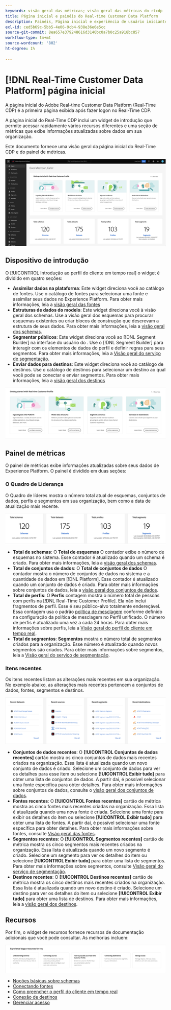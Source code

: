 ```yaml
---
keywords: visão geral das métricas; visão geral das métricas do rtcdp
title: Página inicial e painéis do Real-time Customer Data Platform
description: Painéis, Página inicial e experiência de usuário iniciante da Adobe Experience Platform
exl-id: ced5b69c-5bb5-4e06-9cb4-938e36e6e5cc
source-git-commit: 8ea657e379248616d3140bc0a7b0c25a918bc857
workflow-type: tm+mt
source-wordcount: '802'
ht-degree: 1%

---
```


# [!DNL Real-Time Customer Data Platform] página inicial

A página inicial do Adobe Real-time Customer Data Platform (Real-Time CDP) é a primeira página exibida após fazer logon no Real-Time CDP.

A página inicial do Real-Time CDP inclui um widget de introdução que permite acessar rapidamente vários recursos diferentes e uma seção de métricas que exibe informações atualizadas sobre dados em sua organização.

Este documento fornece uma visão geral da página inicial do Real-Time CDP e do painel de métricas.

![A página inicial da interface do usuário da plataforma.](assets/platform-home/home.png)

## Dispositivo de introdução

O [!UICONTROL Introdução ao perfil do cliente em tempo real] o widget é dividido em quatro seções:

* **Assimilar dados na plataforma**: Este widget direciona você ao catálogo de fontes. Use o catálogo de fontes para selecionar uma fonte e assimilar seus dados no Experience Platform. Para obter mais informações, leia a [visão geral das fontes](../sources/home.md)
* **Estruturas de dados do modelo**: Este widget direciona você à visão geral dos schemas. Use a visão geral dos esquemas para procurar esquemas existentes ou criar blocos de construção que descrevam a estrutura de seus dados. Para obter mais informações, leia a [visão geral dos schemas](../xdm/home.md).
* **Segmentar públicos**: Este widget direciona você ao [!DNL Segment Builder] na interface do usuário do . Use o [!DNL Segment Builder] para interagir com os elementos de dados do perfil e definir regras para seus segmentos. Para obter mais informações, leia a [Visão geral do serviço de segmentação](../segmentation/home.md).
* **Enviar dados para destinos**: Este widget direciona você ao catálogo de destinos. Use o catálogo de destinos para selecionar um destino ao qual você pode se conectar e enviar segmentos. Para obter mais informações, leia a [visão geral dos destinos](../destinations/home.md)

![A página inicial da interface do usuário da plataforma que exibe o widget de introdução](assets/platform-home/getting-started-widget.png)

## Painel de métricas

O painel de métricas exibe informações atualizadas sobre seus dados de Experience Platform. O painel é dividido em duas seções:

### O Quadro de Liderança

O Quadro de líderes mostra o número total atual de esquemas, conjuntos de dados, perfis e segmentos em sua organização, bem como a data de atualização mais recente.

![A seção do quadro de líderes na página inicial da interface do usuário da plataforma.](assets/platform-home/leaderboard.png)

* **Total de schemas**: O **Total de esquemas** O contador exibe o número de esquemas no sistema. Esse contador é atualizado quando um schema é criado. Para obter mais informações, leia a [visão geral dos schemas](../xdm/home.md).
* **Total de conjuntos de dados**: O **Total de conjuntos de dados** O contador mostra o número de conjuntos de dados no sistema e a quantidade de dados em [!DNL Platform]. Esse contador é atualizado quando um conjunto de dados é criado. Para obter mais informações sobre conjuntos de dados, leia a [visão geral dos conjuntos de dados](../catalog/datasets/overview.md).
* **Total de perfis**: O **Perfis** contagem mostra o número total de pessoas com perfis na [!DNL Real-Time Customer Profile]. Ela não inclui fragmentos de perfil. Esse é seu público-alvo totalmente endereçável. Essa contagem usa o padrão [política de mesclagem](profile/merge-policies.md) conforme definido na configuração da política de mesclagem no Perfil unificado. O número de perfis é atualizado uma vez a cada 24 horas. Para obter mais informações sobre perfis, leia a [Visão geral do perfil do cliente em tempo real](../profile/home.md).
* **Total de segmentos**: **Segmentos** mostra o número total de segmentos criados para a organização. Esse número é atualizado quando novos segmentos são criados. Para obter mais informações sobre segmentos, leia a [Visão geral do serviço de segmentação](../segmentation/home.md).

### Itens recentes

Os itens recentes listam as alterações mais recentes em sua organização. No exemplo abaixo, as alterações mais recentes pertencem a conjuntos de dados, fontes, segmentos e destinos.

![A seção de itens recentes na página inicial da interface do usuário da plataforma.](assets/platform-home/recent-items.png)

* **Conjuntos de dados recentes**: O **[!UICONTROL Conjuntos de dados recentes]** cartão mostra os cinco conjuntos de dados mais recentes criados na organização. Essa lista é atualizada quando um novo conjunto de dados é criado. Selecione um conjunto de dados para ver os detalhes para esse item ou selecione **[!UICONTROL Exibir tudo]** para obter uma lista de conjuntos de dados. A partir daí, é possível selecionar uma fonte específica para obter detalhes. Para obter mais informações sobre conjuntos de dados, consulte o [visão geral dos conjuntos de dados](../catalog/datasets/overview.md).
* **Fontes recentes**: O **[!UICONTROL Fontes recentes]** cartão de métrica mostra as cinco fontes mais recentes criadas na organização. Essa lista é atualizada quando uma nova fonte é criada. Selecione uma fonte para exibir os detalhes do item ou selecione **[!UICONTROL Exibir tudo]** para obter uma lista de fontes. A partir daí, é possível selecionar uma fonte específica para obter detalhes. Para obter mais informações sobre fontes, consulte [Visão geral das fontes](../sources/home.md).
* **Segmentos recentes**: O **[!UICONTROL Segmentos recentes]** cartão de métrica mostra os cinco segmentos mais recentes criados na organização. Essa lista é atualizada quando um novo segmento é criado. Selecione um segmento para ver os detalhes do item ou selecione **[!UICONTROL Exibir tudo]** para obter uma lista de segmentos. Para obter mais informações sobre segmentos, consulte [Visão geral do serviço de segmentação](../segmentation/home.md).
* **Destinos recentes**: O **[!UICONTROL Destinos recentes]** cartão de métrica mostra os cinco destinos mais recentes criados na organização. Essa lista é atualizada quando um novo destino é criado. Selecione um destino para ver os detalhes do item ou selecione **[!UICONTROL Exibir tudo]** para obter uma lista de destinos. Para obter mais informações, leia a [visão geral dos destinos](../destinations/home.md).

## Recursos

Por fim, o widget de recursos fornece recursos de documentação adicionais que você pode consultar. As melhorias incluem:

![A seção recursos na página inicial da interface do usuário da plataforma.](assets/platform-home/resources.png)

* [Noções básicas sobre schemas](../xdm/schema/composition.md)
* [Conectando fontes](../sources/home.md)
* [Como preencher o perfil do cliente em tempo real](../profile/home.md)
* [Conexão de destinos](../destinations/home.md)
* [Gerenciar acesso](../access-control/abac/overview.md)

<!-- ### Successful profile records

In the leaderboard **[!UICONTROL Successful profile records]** shows the total number of records that have been successfully processed into the profile.

There is also a metric card that shows the percentage of successful records. Select **[!UICONTROL View datasets]** to see more details about the profile records. Hover over the colored area of the graph to see additional details:

![image](assets/home-profilerecords-details.PNG)

The number of successful profile records is updated hourly. 

For more information about profiles, see [A unified view of your customer in Real-Time CDP](profile/profile-overview.md).

### Total profile records

The **[!UICONTROL Total profile records]** metric card shows the total number of data records enabled to feed into the profiles, and the percentage that are successful, updated once per day. This does not include all data in the data lake, because some data might not be enabled to feed into the profiles.

 Hover over the colored area of the graph to see additional details about the successful profiles:

![image](assets/home-profile-details.PNG)

Select **[!UICONTROL View profiles]** to see more details about the profile records.

For more information about profiles, see [A unified view of your customer in Real-Time CDP](profile/profile-overview.md).

For more information about viewing a specific profile, see [Profile viewer](profile/profile-viewer.md).

### Failed profile records

In the leaderboard, **[!UICONTROL Failed profile records]** counts the number of records that failed to process into the profile.

The **[!UICONTROL Failed profile records]** metric card shows this count, and includes a graphical representation that helps you see how failures have trended during the time shown below the graphic. This chart is updated hourly. Select **[!UICONTROL View datasets]** to see more details about the profile records.

The number of failed profile records is updated hourly. -->
